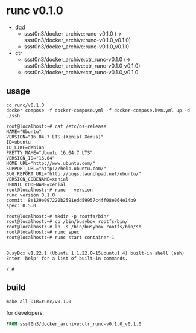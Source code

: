 # runc v0.1.0

* dqd
    * ssst0n3/docker_archive:runc-v0.1.0 (-> ssst0n3/docker_archive:runc-v0.1.0_v0.1.0)
    * ssst0n3/docker_archive:runc-v0.1.0_v0.1.0
* ctr
    * ssst0n3/docker_archive:ctr_runc-v0.1.0 (-> ssst0n3/docker_archive:ctr_runc-v0.1.0_v0.1.0)
    * ssst0n3/docker_archive:ctr_runc-v0.1.0_v0.1.0

## usage

```shell
cd runc/v0.1.0
docker compose -f docker-compose.yml -f docker-compose.kvm.yml up -d
./ssh
```

```shell
root@localhost:~# cat /etc/os-release 
NAME="Ubuntu"
VERSION="16.04.7 LTS (Xenial Xerus)"
ID=ubuntu
ID_LIKE=debian
PRETTY_NAME="Ubuntu 16.04.7 LTS"
VERSION_ID="16.04"
HOME_URL="http://www.ubuntu.com/"
SUPPORT_URL="http://help.ubuntu.com/"
BUG_REPORT_URL="http://bugs.launchpad.net/ubuntu/"
VERSION_CODENAME=xenial
UBUNTU_CODENAME=xenial
root@localhost:~# runc --version
runc version 0.1.0
commit: 8e129e097220b2591edd59957c4ff08e064e14b9
spec: 0.5.0
```

```shell
root@localhost:~# mkdir -p rootfs/bin/
root@localhost:~# cp /bin/busybox rootfs/bin/
root@localhost:~# ln -s /bin/busybox rootfs/bin/sh
root@localhost:~# runc spec
root@localhost:~# runc start container-1


BusyBox v1.22.1 (Ubuntu 1:1.22.0-15ubuntu1.4) built-in shell (ash)
Enter 'help' for a list of built-in commands.

/ #
```

## build

```shell
make all DIR=runc/v0.1.0
```

for developers:

```dockerfile
FROM ssst0n3/docker_archive:ctr_runc-v0.1.0_v0.1.0
```